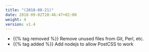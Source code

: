 ```yaml
---
title: "(2018-08-21)"
date: 2018-09-02T20:46:47+02:00
weight: 4
version: v1.4
---
```


- {{% tag removed %}} Remove unused files from Git, Perl, etc.
- {{% tag added %}} Add nodejs to allow PostCSS to work
